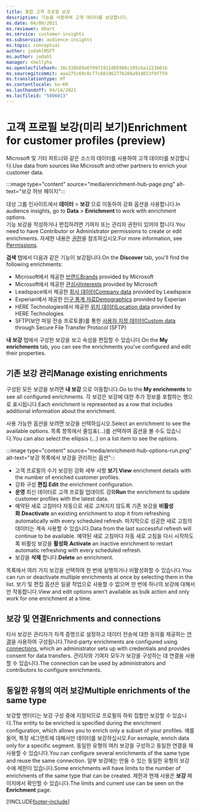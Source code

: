 ```yaml
---
title: 통합 고객 프로필 보강
description: 기능을 사용하여 고객 데이터를 보강합니다.
ms.date: 04/09/2021
ms.reviewer: mhart
ms.service: customer-insights
ms.subservice: audience-insights
ms.topic: conceptual
author: jodahlMSFT
ms.author: jodahl
manager: shellyha
ms.openlocfilehash: 10c338b89a6f9971912d05986c105cba1221b01b
ms.sourcegitcommit: aaa275c60c0c77c88196277b266a91d653f8f759
ms.translationtype: HT
ms.contentlocale: ko-KR
ms.lasthandoff: 04/14/2021
ms.locfileid: "5896013"
---
```

# <a name="enrichment-for-customer-profiles-preview"></a><span data-ttu-id="59094-103">고객 프로필 보강(미리 보기)</span><span class="sxs-lookup"><span data-stu-id="59094-103">Enrichment for customer profiles (preview)</span></span>

<span data-ttu-id="59094-104">Microsoft 및 기타 파트너와 같은 소스의 데이터를 사용하여 고객 데이터를 보강합니다.</span><span class="sxs-lookup"><span data-stu-id="59094-104">Use data from sources like Microsoft and other partners to enrich your customer data.</span></span>

:::image type="content" source="media/enrichment-hub-page.png" alt-text="보강 허브 페이지":::

<span data-ttu-id="59094-106">대상 그룹 인사이트에서 **데이터** > **보강** 으로 이동하여 강화 옵션을 사용합니다.</span><span class="sxs-lookup"><span data-stu-id="59094-106">In audience insights, go to **Data** > **Enrichment** to work with enrichment options.</span></span>    
<span data-ttu-id="59094-107">기능 보강을 작성하거나 편집하려면 기여자 또는 관리자 권한이 있어야 합니다.</span><span class="sxs-lookup"><span data-stu-id="59094-107">You need to have Contributor or Administrator permissions to create or edit enrichments.</span></span> <span data-ttu-id="59094-108">자세한 내용은 [권한](permissions.md)을 참조하십시오.</span><span class="sxs-lookup"><span data-stu-id="59094-108">For more information, see [Permissions](permissions.md).</span></span>

<span data-ttu-id="59094-109">**검색** 탭에서 다음과 같은 기능이 보강됩니다.</span><span class="sxs-lookup"><span data-stu-id="59094-109">On the **Discover** tab, you'll find the following enrichments:</span></span>

- <span data-ttu-id="59094-110">Microsoft에서 제공한 [브랜드](enrichment-microsoft.md)</span><span class="sxs-lookup"><span data-stu-id="59094-110">[Brands](enrichment-microsoft.md) provided by Microsoft</span></span>
- <span data-ttu-id="59094-111">Microsoft에서 제공한 [관심사](enrichment-microsoft.md)</span><span class="sxs-lookup"><span data-stu-id="59094-111">[Interests](enrichment-microsoft.md) provided by Microsoft</span></span>
- <span data-ttu-id="59094-112">Leadspace에서 제공한 [회사 데이터](enrichment-leadspace.md)</span><span class="sxs-lookup"><span data-stu-id="59094-112">[Company data](enrichment-leadspace.md) provided by Leadspace</span></span>
- <span data-ttu-id="59094-113">Experian에서 제공한 [인구 통계 자료](enrichment-experian.md)</span><span class="sxs-lookup"><span data-stu-id="59094-113">[Demographics](enrichment-experian.md) provided by Experian</span></span>
- <span data-ttu-id="59094-114">HERE Technologies에서 제공한 [위치 데이터](enrichment-here.md)</span><span class="sxs-lookup"><span data-stu-id="59094-114">[Location data](enrichment-here.md) provided by HERE Technologies</span></span>
- <span data-ttu-id="59094-115">SFTP(보안 파일 전송 프로토콜)를 통한 [사용자 지정 데이터](enrichment-SFTP-custom-import.md)</span><span class="sxs-lookup"><span data-stu-id="59094-115">[Custom data](enrichment-SFTP-custom-import.md) through Secure File Transfer Protocol (SFTP)</span></span>

<span data-ttu-id="59094-116">**내 보강** 탭에서 구성한 보강을 보고 속성을 편집할 수 있습니다.</span><span class="sxs-lookup"><span data-stu-id="59094-116">On the **My enrichments** tab, you can see the enrichments you've configured and edit their properties.</span></span>

## <a name="manage-existing-enrichments"></a><span data-ttu-id="59094-117">기존 보강 관리</span><span class="sxs-lookup"><span data-stu-id="59094-117">Manage existing enrichments</span></span>

<span data-ttu-id="59094-118">구성된 모든 보강을 보려면 **내 보강** 으로 이동합니다.</span><span class="sxs-lookup"><span data-stu-id="59094-118">Go to the **My enrichments** to see all configured enrichments.</span></span> <span data-ttu-id="59094-119">각 보강은 보강에 대한 추가 정보를 포함하는 행으로 표시됩니다.</span><span class="sxs-lookup"><span data-stu-id="59094-119">Each enrichment is represented as a row that includes additional information about the enrichment.</span></span>

<span data-ttu-id="59094-120">사용 가능한 옵션을 보려면 보강을 선택하십시오.</span><span class="sxs-lookup"><span data-stu-id="59094-120">Select an enrichment to see the available options.</span></span> <span data-ttu-id="59094-121">목록 항목에서 줄임표(...)를 선택하여 옵션을 볼 수도 있습니다.</span><span class="sxs-lookup"><span data-stu-id="59094-121">You can also select the ellipsis (...) on a list item to see the options.</span></span>

:::image type="content" source="media/enrichment-hub-options-run.png" alt-text="보강 목록에서 보강을 관리하는 옵션":::

- <span data-ttu-id="59094-123">고객 프로필의 수가 보강된 강화 세부 사항 **보기**.</span><span class="sxs-lookup"><span data-stu-id="59094-123">**View** enrichment details with the number of enriched customer profiles.</span></span>
- <span data-ttu-id="59094-124">강화 구성 **편집**.</span><span class="sxs-lookup"><span data-stu-id="59094-124">**Edit** the enrichment configuration.</span></span>
- <span data-ttu-id="59094-125">**운영** 최신 데이터로 고객 프로필 업데이트 강화</span><span class="sxs-lookup"><span data-stu-id="59094-125">**Run** the enrichment to update customer profiles with the latest data.</span></span>
- <span data-ttu-id="59094-126">예약된 새로 고침마다 자동으로 새로 고쳐지지 않도록 기존 보강을 **비활성화**.</span><span class="sxs-lookup"><span data-stu-id="59094-126">**Deactivate** an existing enrichment to stop it from refreshing automatically with every scheduled refresh.</span></span> <span data-ttu-id="59094-127">마지막으로 성공한 새로 고침의 데이터는 계속 사용할 수 있습니다.</span><span class="sxs-lookup"><span data-stu-id="59094-127">Data from the last successful refresh will continue to be available.</span></span> <span data-ttu-id="59094-128">예약된 새로 고침마다 자동 새로 고침을 다시 시작하도록 비활성 보강을 **활성화**.</span><span class="sxs-lookup"><span data-stu-id="59094-128">**Activate** an inactive enrichment to restart automatic refreshing with every scheduled refresh.</span></span>
- <span data-ttu-id="59094-129">보강을 **삭제** 합니다.</span><span class="sxs-lookup"><span data-stu-id="59094-129">**Delete** an enrichment.</span></span>

<span data-ttu-id="59094-130">목록에서 여러 가지 보강을 선택하여 한 번에 실행하거나 비활성화할 수 있습니다.</span><span class="sxs-lookup"><span data-stu-id="59094-130">You can run or deactivate multiple enrichments at once by selecting them in the list.</span></span> <span data-ttu-id="59094-131">보기 및 편집 옵션은 일괄 작업으로 사용할 수 없으며 한 번에 하나의 보강에 대해서만 작동합니다.</span><span class="sxs-lookup"><span data-stu-id="59094-131">View and edit options aren't available as bulk action and only work for one enrichment at a time.</span></span>

## <a name="enrichments-and-connections"></a><span data-ttu-id="59094-132">보강 및 연결</span><span class="sxs-lookup"><span data-stu-id="59094-132">Enrichments and connections</span></span>

<span data-ttu-id="59094-133">타사 보강은 관리자가 자격 증명으로 설정하고 데이터 전송에 대한 동의를 제공하는 [연결](connections.md)을 사용하여 구성됩니다.</span><span class="sxs-lookup"><span data-stu-id="59094-133">Third-party enrichments are configured using [connections](connections.md), which an administrator sets up with credentials and provides consent for data transfers.</span></span> <span data-ttu-id="59094-134">관리자와 기여자 모두가 보강을 구성하는 데 연결을 사용할 수 있습니다.</span><span class="sxs-lookup"><span data-stu-id="59094-134">The connection can be used by administrators and contributors to configure enrichments.</span></span>  

## <a name="multiple-enrichments-of-the-same-type"></a><span data-ttu-id="59094-135">동일한 유형의 여러 보강</span><span class="sxs-lookup"><span data-stu-id="59094-135">Multiple enrichments of the same type</span></span>

<span data-ttu-id="59094-136">보강할 엔터티는 보강 구성 중에 지정되므로 프로필의 하위 집합만 보강할 수 있습니다.</span><span class="sxs-lookup"><span data-stu-id="59094-136">The entity to be enriched is specified during the enrichment configuration, which allows you to enrich only a subset of your profiles.</span></span> <span data-ttu-id="59094-137">예를 들어, 특정 세그먼트에 대해서만 데이터를 보강하십시오.</span><span class="sxs-lookup"><span data-stu-id="59094-137">For exmaple, enrich data only for a specific segment.</span></span> <span data-ttu-id="59094-138">동일한 유형의 여러 보강을 구성하고 동일한 연결을 재사용할 수 있습니다.</span><span class="sxs-lookup"><span data-stu-id="59094-138">You can configure several enrichments of the same type and reuse the same connection.</span></span> <span data-ttu-id="59094-139">일부 보강에는 만들 수 있는 동일한 유형의 보강 수에 제한이 있습니다.</span><span class="sxs-lookup"><span data-stu-id="59094-139">Some enrichments will have limits to the number of enrichments of the same type that can be created.</span></span> <span data-ttu-id="59094-140">제한과 현재 사용은 **보강** 페이지에서 확인할 수 있습니다.</span><span class="sxs-lookup"><span data-stu-id="59094-140">The limits and current use can be seen on the **Enrichment** page.</span></span>

[!INCLUDE[footer-include](../includes/footer-banner.md)]
